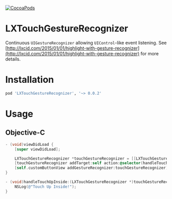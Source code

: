 [![CocoaPods](https://img.shields.io/cocoapods/v/LXTouchGestureRecognizer.svg)]()

# LXTouchGestureRecognizer

Continuous `UIGestureRecognizer` allowing `UIControl`-like event listening.
See [http://lxcid.com/2015/01/01/highlight-with-gesture-recognizer](http://lxcid.com/2015/01/01/highlight-with-gesture-recognizer) for more details.

# Installation

```ruby
pod 'LXTouchGestureRecognizer', '~> 0.0.2'
```

# Usage

## Objective-C

```objective-c
- (void)viewDidLoad {
    [super viewDidLoad];

    LXTouchGestureRecognizer *touchGestureRecognizer = [[LXTouchGestureRecognizer alloc] init];
    [touchGestureRecognizer addTarget:self action:@selector(handleTouchUpInside:) forControlEvents:UIControlEventTouchUpInside];
    [self.customButtonView addGestureRecognizer:touchGestureRecognizer];
}

- (void)handleTouchUpInside:(LXTouchGestureRecognizer *)touchGestureRecognizer {
    NSLog(@"Touch Up Inside!");
}
```
